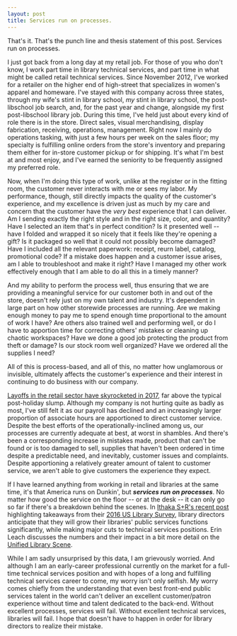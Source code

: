 ```yaml
---
layout: post
title: Services run on processes.
---
```

That's it. That's the punch line and thesis statement of this post. Services run on processes.

I just got back from a long day at my retail job. For those of you who don't know, I work part time in library technical services, and part time in what might be called retail technical services. Since November 2012, I've worked for a retailer on the higher end of high-street that specializes in women's apparel and homeware. I've stayed with this company across three states, through my wife's stint in library school, _my_ stint in library school, the post-libschool job search, and, for the past year and change, alongside my first post-libschool library job. During this time, I've held just about every kind of role there is in the store. Direct sales, visual merchandising, display fabrication, receiving, operations, management. Right now I mainly do operations tasking, with just a few hours per week on the sales floor; my specialty is fulfilling online orders from the store's inventory and preparing them either for in-store customer pickup or for shipping. It's what I'm best at and most enjoy, and I've earned the seniority to be frequently assigned my preferred role.

Now, when I'm doing this type of work, unlike at the register or in the fitting room, the customer never interacts with me or sees my labor. My performance, though, still directly impacts the quality of the customer's experience, and my excellence is driven just as much by my care and concern that the customer have the _very best_ experience that I can deliver. Am I sending exactly the right style and in the right size, color, and quantity? Have I selected an item that's in perfect condition? Is it presented well -- have I folded and wrapped it so nicely that it feels like they're opening a gift? Is it packaged so well that it could not possibly become damaged? Have I included all the relevant paperwork: receipt, reurn label, catalog, promotional code? If a mistake does happen and a customer issue arises, am I able to troubleshoot and make it right? Have I managed my other work effectively enough that I am able to do all this in a timely manner?

And my ability to perform the process well, thus ensuring that we are providing a meaningful service for our customer both in and out of the store, doesn't rely just on my own talent and industry. It's dependent in large part on how other storewide processes are running. Are we making enough money to pay me to spend enough time proportional to the amount of work I have? Are others also trained well and performing well, or do I have to apportion time for correcting others' mistakes or cleaning up chaotic workspaces? Have we done a good job protecting the product from theft or damage? Is our stock room well organized? Have we ordered all the supplies I need?

All of this is process-based, and all of this, no matter how unglamorous or invisible, ultimately affects the customer's experience and their interest in continuing to do business with our company. 

[Layoffs in the retail sector have skyrocketed in 2017](https://www.bls.gov/web/empsit/ceshighlights.pdf), far above the typical post-holiday slump. Although my company is not hurting quite as badly as most, I've still felt it as our payroll has declined and an increasingly larger proportion of associate hours are apportioned to direct customer service. Despite the best efforts of the operationally-inclined among us, our processes are currently adequate at best, at worst in shambles. And there's been a corresponding increase in mistakes made, product that can't be found or is too damaged to sell, supplies that haven't been ordered in time despite a predictable need, and inevitably, customer issues and complaints. Despite apportioning a relatively greater amount of talent to customer service, we aren't able to give customers the experience they expect.

If I have learned anything from working in retail and libraries at the same time, it's that America runs on Dunkin', but ***services run on processes***. No matter how good the service on the floor -- or at the desk -- it can only go so far if there's a breakdown behind the scenes. In [Ithaka S+R's recent post](http://www.sr.ithaka.org/blog/taking-a-closer-look-at-talent-management/) highlighting takeaways from their [2016 US Library Survey](http://www.sr.ithaka.org/publications/us-library-survey-2016/), library directors anticipate that they will grow their libraries' public services functions significantly, while making major cuts to technical services positions. Erin Leach discusses the numbers and their impact in a bit more detail on the [Unified Library Scene](https://unifiedlibraryscene.blogspot.com/2017/04/its-like-dead-end-when-road-map-is.html).

While I am sadly unsurprised by this data, I am grievously worried. And although I am an early-career professional currently on the market for a full-time technical services position and with hopes of a long and fulfilling technical services career to come, my worry isn't only selfish. My worry comes chiefly from the understanding that even best front-end public services talent in the world can't deliver an excellent customer/patron experience without time and talent dedicated to the back-end. Without excellent processes, services will fail. Without excellent technical services, libraries will fail. I hope that doesn't have to happen in order for library directors to realize their mistake.
